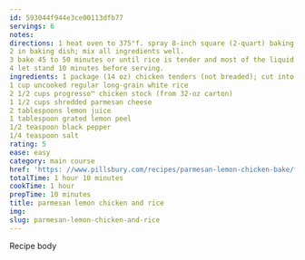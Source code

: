 ```yaml
---
id: 593044f944e3ce00113dfb77
servings: 6
notes:
directions: 1 heat oven to 375°f. spray 8-inch square (2-quart) baking dish with cooking spray.
2 in baking dish; mix all ingredients well.
3 bake 45 to 50 minutes or until rice is tender and most of the liquid is absorbed.
4 let stand 10 minutes before serving.
ingredients: 1 package (14 oz) chicken tenders (not breaded); cut into bite-size pieces
1 cup uncooked regular long-grain white rice
2 1/2 cups progresso™ chicken stock (from 32-oz carton)
1 1/2 cups shredded parmesan cheese
2 tablespoons lemon juice
1 tablespoon grated lemon peel
1/2 teaspoon black pepper
1/4 teaspoon salt
rating: 5
ease: easy
category: main course
href: 'https: //www.pillsbury.com/recipes/parmesan-lemon-chicken-bake/f27858b6-5211-4c94-acff-18d0c70c7b72'
totalTime: 1 hour 10 minutes
cookTime: 1 hour
prepTime: 10 minutes
title: parmesan lemon chicken and rice
img:
slug: parmesan-lemon-chicken-and-rice
---
```

Recipe body